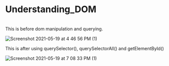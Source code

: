# Understanding_DOM
<br>
This is before dom manipulation and querying. 

![Screenshot 2021-05-19 at 4 46 56 PM (1)](https://user-images.githubusercontent.com/69964629/118825779-9a884280-b8d8-11eb-8754-ff0109b5ef2d.png)

This is after using querySelector(), querySelectorAll() and getElementById()<br>

![Screenshot 2021-05-19 at 7 08 33 PM (1)](https://user-images.githubusercontent.com/69964629/118825803-9fe58d00-b8d8-11eb-8ffd-979662e3881d.png)
